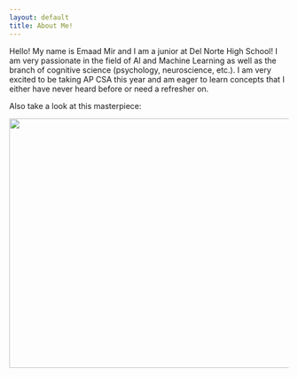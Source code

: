```yaml
---
layout: default
title: About Me!
---
```


Hello! My name is Emaad Mir and I am a junior at Del Norte High School! I am very passionate in the field of AI and Machine Learning as well as the branch of cognitive science (psychology, neuroscience, etc.). I am very excited to be taking AP CSA this year and am eager to learn concepts that I either have never heard before or need a refresher on. 

Also take a look at this masterpiece:

<img src="{{site.baseurl}}/images/weirdpic.png"  width="800" height="450" />
